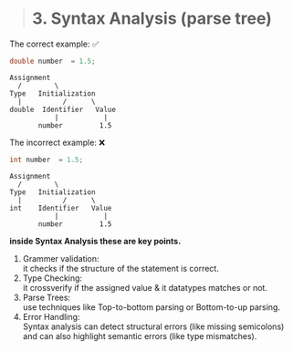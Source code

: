 > # 3. Syntax Analysis (parse tree)


The correct example: ✅
```C++
double number  = 1.5;
```
```arduino
Assignment
  /        \
Type   Initialization
  |          /      \
double  Identifier   Value
           |           |
       number         1.5
```
The incorrect example: ❌
```C++
int number  = 1.5;
```
```arduino
Assignment
  /        \
Type   Initialization
  |          /      \
int    Identifier   Value
           |           |
       number         1.5
```

**inside Syntax Analysis these are key points.**
1. Grammer validation:  
it checks if the structure of the statement is correct.
2. Type Checking:  
it crossverify if the assigned value & it datatypes matches or not.
3. Parse Trees:  
use techniques like Top-to-bottom parsing or Bottom-to-up parsing.
4. Error Handling:  
Syntax analysis can detect structural errors (like missing semicolons) and can also highlight semantic errors (like type mismatches).